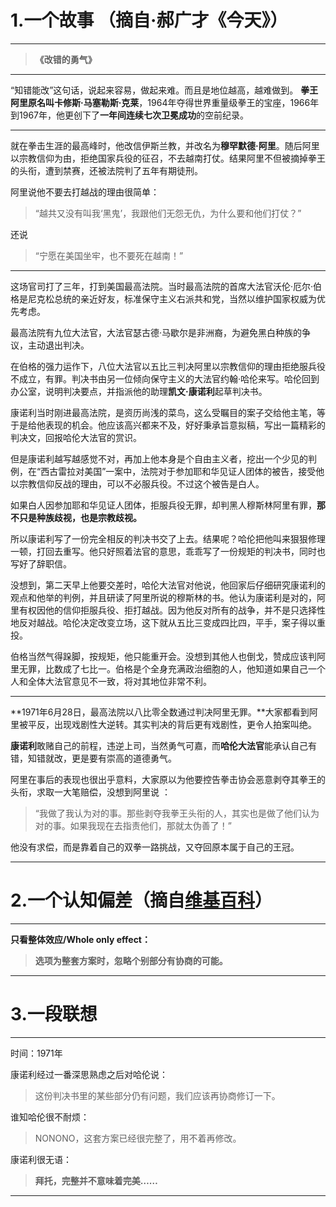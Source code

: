 # 1.一个故事 （摘自·郝广才《今天》）
----------

> **《改错的勇气》**

----------

 “知错能改”这句话，说起来容易，做起来难。而且是地位越高，越难做到。 **拳王阿里原名叫卡修斯·马塞勒斯·克莱**，1964年夺得世界重量级拳王的宝座，1966年到1967年，他更创下了**一年间连续七次卫冕成功**的空前纪录。

----------


 
 就在拳击生涯的最高峰时，他改信伊斯兰教，并改名为**穆罕默德·阿里**。随后阿里以宗教信仰为由，拒绝国家兵役的征召，不去越南打仗。结果阿里不但被摘掉拳王的头衔，遭到禁赛，还被法院判了五年有期徒刑。 
 
 阿里说他不要去打越战的理由很简单：
 

>  “越共又没有叫我‘黑鬼’，我跟他们无怨无仇，为什么要和他们打仗？”

 
 还说
 

>  “宁愿在美国坐牢，也不要死在越南！”

 

----------


 这场官司打了三年，打到美国最高法院。当时最高法院的首席大法官沃伦·厄尔·伯格是尼克松总统的亲近好友，标准保守主义右派共和党，当然以维护国家权威为优先考虑。
 
 最高法院有九位大法官，大法官瑟古德·马歇尔是非洲裔，为避免黑白种族的争议，主动退出判决。
 
 在伯格的强力运作下，八位大法官以五比三判决阿里以宗教信仰的理由拒绝服兵役不成立，有罪。判决书由另一位倾向保守主义的大法官约翰·哈伦来写。哈伦回到办公室，说明判决要点，并指派他的助理**凯文·康诺利**起草判决书。
 
 康诺利当时刚进最高法院，是资历尚浅的菜鸟，这么受瞩目的案子交给他主笔，等于是给他表现的机会。他应该高兴都来不及，好好秉承旨意拟稿，写出一篇精彩的判决文，回报哈伦大法官的赏识。
 
 但是康诺利越写越感觉不对，再加上他本身是个自由主义者，挖出一个少见的判例，在“西古雷拉对美国”一案中，法院对于参加耶和华见证人团体的被告，接受他以宗教信仰反战的理由，可以不必服兵役。不过这个被告是白人。
 
 如果白人因参加耶和华见证人团体，拒服兵役无罪，却判黑人穆斯林阿里有罪，**那不只是种族歧视，也是宗教歧视。**
 
 所以康诺利写了一份完全相反的判决书交了上去。结果呢？哈伦把他叫来狠狠修理一顿，打回去重写。他只好照着法官的意思，乖乖写了一份规矩的判决书，同时也写好了辞职信。
 
 没想到，第二天早上他要交差时，哈伦大法官对他说，他回家后仔细研究康诺利的观点和他举的判例，并且研读了阿里所说的穆斯林的书。他认为康诺利是对的，阿里有权因他的信仰拒服兵役、拒打越战。因为他反对所有的战争，并不是只选择性地反对越战。哈伦决定改变立场，这下就从五比三变成四比四，平手，案子得以重投。
 
 伯格当然气得跺脚，按规矩，他只能重开会。没想到其他人也倒戈，赞成应该判阿里无罪，比数成了七比一。伯格是个全身充满政治细胞的人，他知道如果自己一个人和全体大法官意见不一致，将对其地位非常不利。  

----------


 
 **1971年6月28日，最高法院以八比零全数通过判决阿里无罪。**大家都看到阿里被平反，出现戏剧性大逆转。其实判决的背后更有戏剧性，更令人拍案叫绝。 
 
 **康诺利**敢赌自己的前程，违逆上司，当然勇气可嘉，而**哈伦大法官**能承认自己有错，知错就改，更是要有崇高的道德勇气。
 
 阿里在事后的表现也很出乎意料，大家原以为他要控告拳击协会恶意剥夺其拳王的头衔，求取一大笔赔偿，没想到阿里说 ：

> “我做了我认为对的事。那些剥夺我拳王头衔的人，其实也是做了他们认为对的事。如果我现在去指责他们，那就太伪善了！”

 
 他没有求偿，而是靠着自己的双拳一路挑战，又夺回原本属于自己的王冠。


----------
# 2.一个认知偏差（摘自[维基百科](https://zh.wikipedia.org/wiki/%E8%AA%8D%E7%9F%A5%E5%81%8F%E8%AA%A4%E5%88%97%E8%A1%A8#.E6.88.90.E5.9B.A0.E7.90.86.E8.AB.96)）
----------

**只看整体效应/Whole only effect：**

> **选项为整套方案时，忽略个别部分有协商的可能。**


----------
# 3.一段联想
----------


时间：1971年

康诺利经过一番深思熟虑之后对哈伦说：

> 这份判决书里的某些部分仍有问题，我们应该再协商修订一下。

谁知哈伦很不耐烦：

> NONONO，这套方案已经很完整了，用不着再修改。

康诺利很无语：

> **拜托，完整并不意味着完美……**


----------
